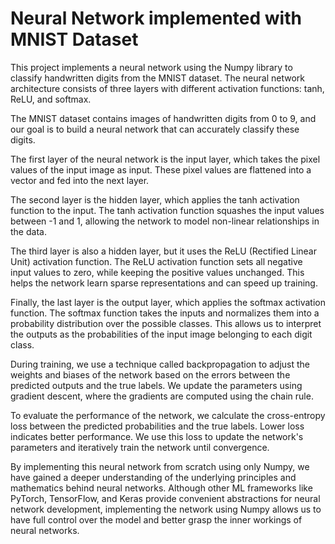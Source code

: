 # Neural Network implemented with MNIST Dataset

This project implements a neural network using the Numpy library to classify handwritten digits from the MNIST dataset. The neural network architecture consists of three layers with different activation functions: tanh, ReLU, and softmax.

The MNIST dataset contains images of handwritten digits from 0 to 9, and our goal is to build a neural network that can accurately classify these digits.

The first layer of the neural network is the input layer, which takes the pixel values of the input image as input. These pixel values are flattened into a vector and fed into the next layer.

The second layer is the hidden layer, which applies the tanh activation function to the input. The tanh activation function squashes the input values between -1 and 1, allowing the network to model non-linear relationships in the data.

The third layer is also a hidden layer, but it uses the ReLU (Rectified Linear Unit) activation function. The ReLU activation function sets all negative input values to zero, while keeping the positive values unchanged. This helps the network learn sparse representations and can speed up training.

Finally, the last layer is the output layer, which applies the softmax activation function. The softmax function takes the inputs and normalizes them into a probability distribution over the possible classes. This allows us to interpret the outputs as the probabilities of the input image belonging to each digit class.

During training, we use a technique called backpropagation to adjust the weights and biases of the network based on the errors between the predicted outputs and the true labels. We update the parameters using gradient descent, where the gradients are computed using the chain rule.

To evaluate the performance of the network, we calculate the cross-entropy loss between the predicted probabilities and the true labels. Lower loss indicates better performance. We use this loss to update the network's parameters and iteratively train the network until convergence.

By implementing this neural network from scratch using only Numpy, we have gained a deeper understanding of the underlying principles and mathematics behind neural networks. Although other ML frameworks like PyTorch, TensorFlow, and Keras provide convenient abstractions for neural network development, implementing the network using Numpy allows us to have full control over the model and better grasp the inner workings of neural networks.
